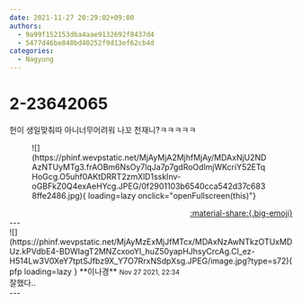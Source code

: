 ```yaml
---
date: 2021-11-27 20:29:02+09:00
authors:
  - 9a99f152153dba4aae9132692f8437d4
  - 5477d46be848bd40252f9d13ef62cb4d
categories:
  - Nagyung
---
```


# 2-23642065

<div class="post-container" markdown="1">
<div class="content-container md-sidebar__scrollwrap" markdown="1">

헌이 생일맞춰따 아니너무어려워 나꼬 천재니?ㅋㅋㅋㅋㅋ
<figure markdown="1">
![](https://phinf.wevpstatic.net/MjAyMjA2MjhfMjAy/MDAxNjU2NDAzNTUyMTg3.frAOBm6NsOy7lqJa7p7gdRoOdlmjWKcriY52ETqHoGcg.O5uhf0AKtDRRT2zmXlD1sskInv-oGBFkZ0Q4exAeHYcg.JPEG/0f2901103b6540cca542d37c6838ffe2486.jpg){ loading=lazy onclick="openFullscreen(this)"}
</figure>


</div>
</div>

<div style="text-align: right;" markdown="1">
<a href="https://weverse.io/fromis9/fanpost/2-23642065" style="text-align: right;">:material-share:{.big-emoji}</a>
</div>
---

<div class="comments-container md-sidebar__scrollwrap" markdown="1">
<div class="comment" markdown="1">
<div class='id-container' markdown="1">
![](https://phinf.wevpstatic.net/MjAyMzExMjJfMTcx/MDAxNzAwNTkzOTUxMDUz.kPVdbE4-BDWIagT2MNZcxooYI_huZ50yapHJhsyCrcAg.Cl_ez-H514Lw3V0XeY7tptSJfbz9X_Y7O7RrxNSdpXsg.JPEG/image.jpg?type=s72){ pfp loading=lazy }
**<span class="artist">이나경</span>** <small>Nov 27 2021, 22:34</small><br>
</div>
<div class='comment-body' markdown="1">
잘했다..
</div>
</div>
</div>
---
